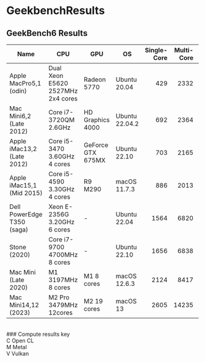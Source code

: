 # GeekbenchResults
## GeekBench6 Results

| Name | CPU | GPU | OS | Single-Core | Multi-Core | Compute |
| ---- | --- | --- | --- | -------: | --------: | ---------:|
| Apple MacPro5,1 (odin) | Dual Xeon E5620 2527MHz 2x4 cores | Radeon 5770 | Ubuntu 20.04 | 429 | 2332 | - |
| Mac Mini6,2 (Late 2012) | Core i7-3720QM 2.6GHz  | HD Graphics 4000 | Ubuntu 22.04.2 | 692 | 2364 | 1208 V |
| Apple iMac13,2  (Late 2012) | Core i5-3470 3.60GHz 4 cores | GeForce GTX 675MX | Ubuntu 22.10 | 703 | 2165 | 7257 V |
| Apple iMac15,1 (Mid 2015) | Core i5-4590 3.30GHz 4 cores | R9 M290 | macOS 11.7.3 | 886 | 2013 | 24502 M |
| Dell PowerEdge T350 (saga) | Xeon E-2356G 3.20GHz 6 cores | - | Ubuntu 22.04 | 1564 | 6820 | - |
| Stone (2020) | Core i7-9700 4700MHz 8 cores | - | Ubuntu 22.10 | 1656 | 6838 | - |
| Mac Mini (Late 2020) | M1 3197MHz 8 cores | M1 8 cores | macOS 12.6.3 | 2124 | 8417 | 27527 M |
| Mac Mini14,12 (2023) | M2 Pro 3479MHz 12cores | M2 19 cores | macOS 13 | 2605 | 14235 | 79724 M | 

<br>
### Compute results key <br>
C Open CL <br>
M Metal <br>
V Vulkan <br>
